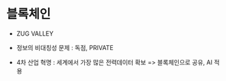 # 블록체인

- ZUG VALLEY 
- 정보의 비대칭성 문제 : 독점, PRIVATE 

- 4차 산업 혁명 : 세계에서 가장 많은 전력데이터 확보 => 블록체인으로 공유, AI 적용


